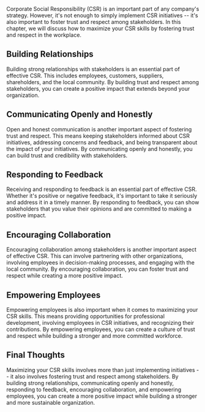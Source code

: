 
Corporate Social Responsibility (CSR) is an important part of any company's strategy. However, it's not enough to simply implement CSR initiatives -- it's also important to foster trust and respect among stakeholders. In this chapter, we will discuss how to maximize your CSR skills by fostering trust and respect in the workplace.

Building Relationships
----------------------

Building strong relationships with stakeholders is an essential part of effective CSR. This includes employees, customers, suppliers, shareholders, and the local community. By building trust and respect among stakeholders, you can create a positive impact that extends beyond your organization.

Communicating Openly and Honestly
---------------------------------

Open and honest communication is another important aspect of fostering trust and respect. This means keeping stakeholders informed about CSR initiatives, addressing concerns and feedback, and being transparent about the impact of your initiatives. By communicating openly and honestly, you can build trust and credibility with stakeholders.

Responding to Feedback
----------------------

Receiving and responding to feedback is an essential part of effective CSR. Whether it's positive or negative feedback, it's important to take it seriously and address it in a timely manner. By responding to feedback, you can show stakeholders that you value their opinions and are committed to making a positive impact.

Encouraging Collaboration
-------------------------

Encouraging collaboration among stakeholders is another important aspect of effective CSR. This can involve partnering with other organizations, involving employees in decision-making processes, and engaging with the local community. By encouraging collaboration, you can foster trust and respect while creating a more positive impact.

Empowering Employees
--------------------

Empowering employees is also important when it comes to maximizing your CSR skills. This means providing opportunities for professional development, involving employees in CSR initiatives, and recognizing their contributions. By empowering employees, you can create a culture of trust and respect while building a stronger and more committed workforce.

Final Thoughts
--------------

Maximizing your CSR skills involves more than just implementing initiatives -- it also involves fostering trust and respect among stakeholders. By building strong relationships, communicating openly and honestly, responding to feedback, encouraging collaboration, and empowering employees, you can create a more positive impact while building a stronger and more sustainable organization.
